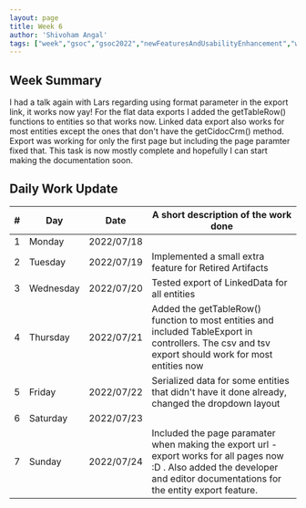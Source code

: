```yaml
---
layout: page
title: Week 6
author: 'Shivoham Angal'
tags: ["week","gsoc","gsoc2022","newFeaturesAndUsabilityEnhancement","week#6","eval#1"]
---
```


## Week Summary

I had a talk again with Lars regarding using format parameter in the export link, it works now yay! For the flat data exports I added the getTableRow() functions to entities so that works now. Linked data export also works for most entities except the ones that don't have the getCidocCrm() method. Export was working for only the first page but including the page paramter fixed that. This task is now mostly complete and hopefully I can start making the documentation soon.

## Daily Work Update

|\#|Day|Date|A short description of the work done|  
|---	|---	|---	|---	|  
|1   	| Monday 	|   2022/07/18	|  |  
|2   	| Tuesday  	|   2022/07/19	| Implemented a small extra feature for Retired Artifacts	|  
|3   	| Wednesday |  2022/07/20 	| Tested export of LinkedData for all entities |  
|4   	| Thursday  |   2022/07/21	| Added the getTableRow() function to most entities and included TableExport in controllers. The csv and tsv export should work for most entities now|  
|5   	| Friday  	|   2022/07/22	| Serialized data for some entities that didn't have it done already, changed the dropdown layout |  
|6   	| Saturday  |  2022/07/23	|  |  
|7   	| Sunday  	|   2022/07/24	| Included the page paramater when making the export url - export works for all pages now :D . Also added the developer and editor documentations for the entity export feature.|  
